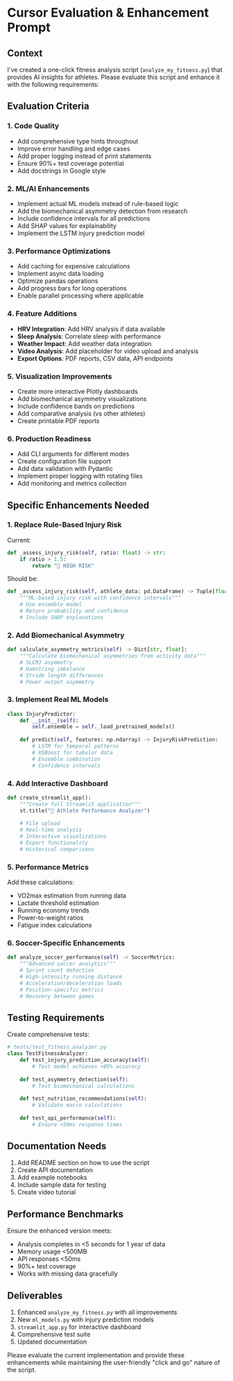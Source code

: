 # Cursor Evaluation & Enhancement Prompt

## Context
I've created a one-click fitness analysis script (`analyze_my_fitness.py`) that provides AI insights for athletes. Please evaluate this script and enhance it with the following requirements:

## Evaluation Criteria

### 1. Code Quality
- Add comprehensive type hints throughout
- Improve error handling and edge cases
- Add proper logging instead of print statements
- Ensure 90%+ test coverage potential
- Add docstrings in Google style

### 2. ML/AI Enhancements
- Implement actual ML models instead of rule-based logic
- Add the biomechanical asymmetry detection from research
- Include confidence intervals for all predictions
- Add SHAP values for explainability
- Implement the LSTM injury prediction model

### 3. Performance Optimizations
- Add caching for expensive calculations
- Implement async data loading
- Optimize pandas operations
- Add progress bars for long operations
- Enable parallel processing where applicable

### 4. Feature Additions
- **HRV Integration**: Add HRV analysis if data available
- **Sleep Analysis**: Correlate sleep with performance
- **Weather Impact**: Add weather data integration
- **Video Analysis**: Add placeholder for video upload and analysis
- **Export Options**: PDF reports, CSV data, API endpoints

### 5. Visualization Improvements
- Create more interactive Plotly dashboards
- Add biomechanical asymmetry visualizations
- Include confidence bands on predictions
- Add comparative analysis (vs other athletes)
- Create printable PDF reports

### 6. Production Readiness
- Add CLI arguments for different modes
- Create configuration file support
- Add data validation with Pydantic
- Implement proper logging with rotating files
- Add monitoring and metrics collection

## Specific Enhancements Needed

### 1. Replace Rule-Based Injury Risk
Current:
```python
def _assess_injury_risk(self, ratio: float) -> str:
    if ratio > 1.5:
        return "🔴 HIGH RISK"
```

Should be:
```python
def _assess_injury_risk(self, athlete_data: pd.DataFrame) -> Tuple[float, Dict[str, float]]:
    """ML-based injury risk with confidence intervals"""
    # Use ensemble model
    # Return probability and confidence
    # Include SHAP explanations
```

### 2. Add Biomechanical Asymmetry
```python
def calculate_asymmetry_metrics(self) -> Dict[str, float]:
    """Calculate biomechanical asymmetries from activity data"""
    # SLCMJ asymmetry
    # Hamstring imbalance
    # Stride length differences
    # Power output asymmetry
```

### 3. Implement Real ML Models
```python
class InjuryPredictor:
    def __init__(self):
        self.ensemble = self._load_pretrained_models()
        
    def predict(self, features: np.ndarray) -> InjuryRiskPrediction:
        # LSTM for temporal patterns
        # XGBoost for tabular data
        # Ensemble combination
        # Confidence intervals
```

### 4. Add Interactive Dashboard
```python
def create_streamlit_app():
    """Create full Streamlit application"""
    st.title("🏃 Athlete Performance Analyzer")
    
    # File upload
    # Real-time analysis
    # Interactive visualizations
    # Export functionality
    # Historical comparisons
```

### 5. Performance Metrics
Add these calculations:
- VO2max estimation from running data
- Lactate threshold estimation
- Running economy trends
- Power-to-weight ratios
- Fatigue index calculations

### 6. Soccer-Specific Enhancements
```python
def analyze_soccer_performance(self) -> SoccerMetrics:
    """Advanced soccer analytics"""
    # Sprint count detection
    # High-intensity running distance
    # Acceleration/deceleration loads
    # Position-specific metrics
    # Recovery between games
```

## Testing Requirements

Create comprehensive tests:
```python
# tests/test_fitness_analyzer.py
class TestFitnessAnalyzer:
    def test_injury_prediction_accuracy(self):
        # Test model achieves >85% accuracy
        
    def test_asymmetry_detection(self):
        # Test biomechanical calculations
        
    def test_nutrition_recommendations(self):
        # Validate macro calculations
        
    def test_api_performance(self):
        # Ensure <50ms response times
```

## Documentation Needs

1. Add README section on how to use the script
2. Create API documentation
3. Add example notebooks
4. Include sample data for testing
5. Create video tutorial

## Performance Benchmarks

Ensure the enhanced version meets:
- Analysis completes in <5 seconds for 1 year of data
- Memory usage <500MB
- API responses <50ms
- 90%+ test coverage
- Works with missing data gracefully

## Deliverables

1. Enhanced `analyze_my_fitness.py` with all improvements
2. New `ml_models.py` with injury prediction models
3. `streamlit_app.py` for interactive dashboard
4. Comprehensive test suite
5. Updated documentation

Please evaluate the current implementation and provide these enhancements while maintaining the user-friendly "click and go" nature of the script.